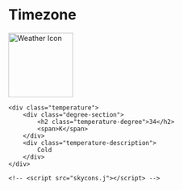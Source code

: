 <!DOCTYPE html>
<html lang="en">
<head>
    <meta charset="UTF-8">
    <meta name="viewport" content="width=device-width, initial-scale=1.0">
    <link rel="stylesheet" href="script.css">
    <title>WeatherApp</title>
</head>
<body>
    <div class="location">
        <h1 class="location-timezone">Timezone</h1>
        <div class="icon">
            <img src=" " alt="Weather Icon" id="wicon" height=128 width="128">
        </div>
    </div>

    <div class="temperature">
        <div class="degree-section">
            <h2 class="temperature-degree">34</h2>
            <span>K</span>
        </div>
        <div class="temperature-description">
            Cold
        </div>
    </div>


  <script src="javascript.js"></script>
    <!-- <script src="skycons.j"></script> -->
</body>
</html>
